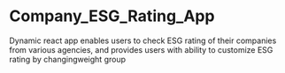 # Company_ESG_Rating_App
Dynamic react app enables users to check ESG rating of their companies from various agencies, and provides users with ability to customize ESG rating by changingweight group